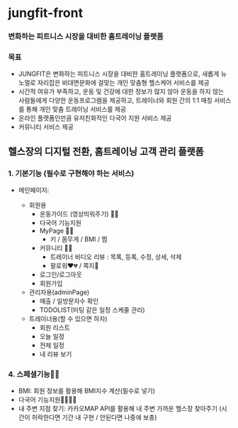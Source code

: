 # jungfit-front

### 변화하는 피트니스 시장을 대비한 홈트레이닝 플랫폼

### 목표 

- JUNGFIT은 변화하는 피트니스 시장을 대비한 홈트레이닝 플랫폼으로, 새롭게 뉴노멀로 자리잡은 비대면문화에 걸맞는 개인 맞춤형 헬스케어 서비스를 제공
- 시간적 여유가 부족하고, 운동 및 건강에 대한 정보가 많지 않아 운동을 하지 않는 사람들에게 다양한 운동프로그램을 제공하고, 트레이너와 회원 간의 1:1 매칭 서비스를 통해 개인 맞춤 트레이닝 서비스를 제공
- 온라인 플랫폼인만큼 유저친화적인 다국어 지원 서비스 제공
- 커뮤니티 서비스 제공


## 헬스장의 디지털 전환, 홈트레이닝 고객 관리 플랫폼 


### 1. 기본기능 (필수로 구현해야 하는 서비스)

- 메인페이지: 

  - 회원용
    - 운동가이드 (영상띄워주기) 🎅🎅
    - 다국어 기능지원
    - MyPage 🎅🎅
      - 키 / 몸무게 / BMI / 찜 
    - 커뮤니티 🎅🎅
      - 트레이너 비디오 리뷰 : 목록, 등록, 수정, 상세, 삭제
      - 팔로워❤💔 / 쪽지💌
    - 로그인/로그아웃
    - 회원가입
  - 관리자용(adminPage)
    - 매출 / 일방문자수 확인
    - TODOLIST(미팅 같은 일정 스케줄 관리)
  - 트레이너용(할 수 있으면 하자)
    - 회원 리스트
    - 오늘 일정
    - 전체 일정
    - 내 리뷰 보기


### 4. 스페셜기능🤙🤙

- BMI: 회원 정보를 활용해 BMI지수 계산(필수로 넣기)
- 다국어 기능지원👨‍👩‍👦‍👦
- 내 주변 지점 찾기: 카카오MAP API를 활용해 내 주변 가까운 헬스장 찾아주기 (시간이 허락한다면 기간 내 구현 / 안된다면 나중에 보충)
